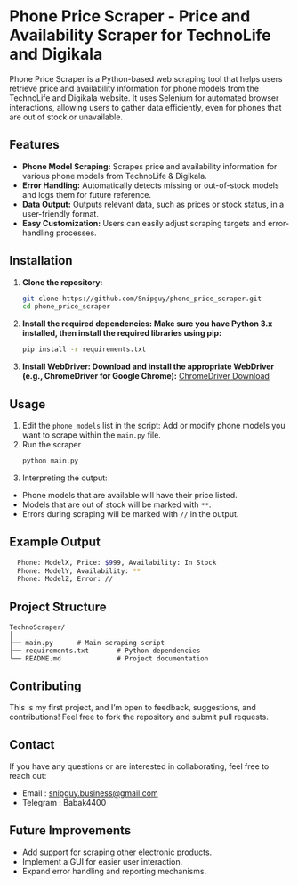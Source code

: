 
# Phone Price Scraper - Price and Availability Scraper for TechnoLife and Digikala

Phone Price Scraper is a Python-based web scraping tool that helps users retrieve price and availability information for phone models from the TechnoLife and Digikala website. It uses Selenium for automated browser interactions, allowing users to gather data efficiently, even for phones that are out of stock or unavailable.

## Features

- **Phone Model Scraping:** Scrapes price and availability information for various phone models from TechnoLife & Digikala.
- **Error Handling:** Automatically detects missing or out-of-stock models and logs them for future reference.
- **Data Output:** Outputs relevant data, such as prices or stock status, in a user-friendly format.
- **Easy Customization:** Users can easily adjust scraping targets and error-handling processes.

## Installation

1. **Clone the repository:**
   ```bash
   git clone https://github.com/Snipguy/phone_price_scraper.git
   cd phone_price_scraper
2. **Install the required dependencies: Make sure you have Python 3.x installed, then install the required libraries using pip:**
   ```bash
   pip install -r requirements.txt
3. **Install WebDriver: Download and install the appropriate WebDriver (e.g., ChromeDriver for Google Chrome):**
   [ChromeDriver Download](https://developer.chrome.com/docs/chromedriver/downloads)

## Usage

1. Edit the ```phone_models``` list in the script:
  Add or modify phone models you want to scrape within the ```main.py``` file.
2. Run the scraper
   ```bash
   python main.py
3. Interpreting the output:
  -  Phone models that are available will have their price listed.
  -  Models that are out of stock will be marked with ```**```.
  -  Errors during scraping will be marked with ```//``` in the output.

## Example Output

``` bash
  Phone: ModelX, Price: $999, Availability: In Stock
  Phone: ModelY, Availability: **
  Phone: ModelZ, Error: //
```

## Project Structure

``` plaintext
TechnoScraper/
│
├── main.py      # Main scraping script
├── requirements.txt       # Python dependencies
└── README.md              # Project documentation
```

## Contributing

This is my first project, and I’m open to feedback, suggestions, and contributions! Feel free to fork the repository and submit pull requests.

## Contact

If you have any questions or are interested in collaborating, feel free to reach out:

- Email : snipguy.business@gmail.com
- Telegram : Babak4400

## Future Improvements

- Add support for scraping other electronic products.
- Implement a GUI for easier user interaction.
- Expand error handling and reporting mechanisms.

